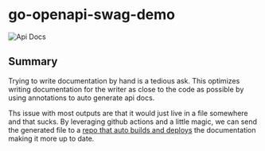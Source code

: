 # go-openapi-swag-demo

![Api Docs](https://github.com/overhq/etiennemarais/go-openapi-swag-demo/Swagger/badge.svg)

## Summary

Trying to write documentation by hand is a tedious ask. This optimizes writing documentation for the writer as close to the code as possible by using annotations
to auto generate api docs.

Ths issue with most outputs are that it would just live in a file somewhere and that sucks. By leveraging github actions and a little magic, we can send the generated file to a [repo that auto builds and deploys](https://github.com/etiennemarais/go-openapi-swag-ui-demo) the documentation making it more up to date.
